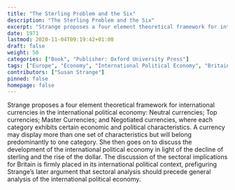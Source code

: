 ```yaml
---
title: "The Sterling Problem and the Six"
description: "The Sterling Problem and the Six"
excerpt: "Strange proposes a four element theoretical framework for international currencies in the international political economy: Neutral currencies; Top currencies; Master Currencies; and Negotiated currencies, where each category exhibits certain economic and political characteristics. A currency may display more than one set of characteristics but will belong predominantly to one category. She then goes on to discuss the development of the international political economy in light of the decline of sterling and the rise of the dollar. The discussion of the sectoral implications for Britain is firmly placed in its international political context, prefiguring Strange’s later argument that sectoral analysis should precede general analysis of the international political economy."
date: 1971
lastmod: 2020-11-04T09:19:42+01:00
draft: false
weight: 50
categories: ["Book", "Publisher: Oxford University Press"]
tags: ["Europe", "Economy", "International Political Economy", "Britain"]
contributors: ["Susan Strange"]
pinned: false
homepage: false
---
```


Strange proposes a four element theoretical framework for international currencies in the international political economy: Neutral currencies; Top currencies; Master Currencies; and Negotiated currencies, where each category exhibits certain economic and political characteristics. A currency may display more than one set of characteristics but will belong predominantly to one category. She then goes on to discuss the development of the international political economy in light of the decline of sterling and the rise of the dollar. The discussion of the sectoral implications for Britain is firmly placed in its international political context, prefiguring Strange’s later argument that sectoral analysis should precede general analysis of the international political economy.


